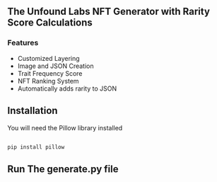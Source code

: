 ## The Unfound Labs NFT Generator with Rarity Score Calculations

### Features

- Customized Layering
- Image and JSON Creation
- Trait Frequency Score
- NFT Ranking System
- Automatically adds rarity to JSON

## Installation

You will need the Pillow library installed
```python

pip install pillow
```

## Run The generate.py file

``` python3 gennerate.py

